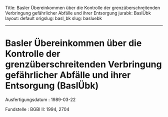 Title: Basler Übereinkommen über die Kontrolle der grenzüberschreitenden Verbringung
  gefährlicher Abfälle und ihrer Entsorgung
jurabk: BaslÜbk
layout: default
origslug: basl_bk
slug: basluebk

---

# Basler Übereinkommen über die Kontrolle der grenzüberschreitenden Verbringung gefährlicher Abfälle und ihrer Entsorgung (BaslÜbk)

Ausfertigungsdatum
:   1989-03-22

Fundstelle
:   BGBl II: 1994, 2704

